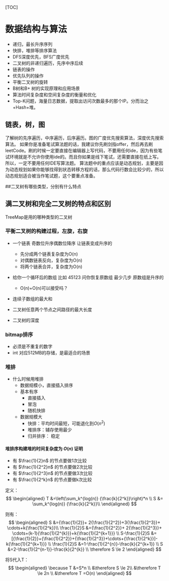 [TOC]



# 数据结构与算法

+ 递归，最长升序序列
+ 快排，堆排等排序算法
+ DFS深度优先，BFS广度优先
+ 二叉树的非递归遍历，先序中序后续
+ 链表的操作
+ 优先队列的操作
+ 平衡二叉树的旋转
+ B树和B+ 树的实现原理和应用场景
+ 算法时间复杂度和空间复杂度的衡量和优化
+ Top-K问题，海量日志数据，提取出访问次数最多的那个IP。分而治之+Hash+堆。




## 链表，树，图
了解树的先序遍历，中序遍历，后序遍历。图的广度优先搜索算法，深度优先搜索算法。
如果你是准备笔试算法题的话，我建议你先刷剑指offer，然后再去刷leetCode。刷的时候一定要直接在编辑器上写代码，不要用任何ide，因为有些笔试环境就是不允许你使用ide的。而且你如果是线下笔试，还需要直接在纸上写。所以，一定不要用任何IDE写算法题。
算法题中的重点应该是动态规划，主要是因为动态规划如果你能够找得到状态转移方程的话，那么代码行数会比较少的，所以动态规划适合被当作笔试题，这个要重点准备。


##二叉树有哪些类型，分别有什么特点
## 满二叉树和完全二叉树的特点和区别


TreeMap是用的哪种类型的二叉树


### 平衡二叉树的构建过程，左旋，右旋

- 一个链表 奇数位升序偶数位降序 让链表变成升序的
	+ 先分成两个链表复杂度为O(n)
	+ 对偶数链表反向，复杂度为O(n)
	+ 将两个链表合并，复杂度为O(n)


- 给你一个循环后的数组 比如 45123 问你恢复原数组 最少几步 原数组是升序的

	+ O(n)+O(n)可以接受吗？



- 连续子数组的最大和
- 二叉树任意两个节点之间路径的最大长度
- 二叉树的深度



### bitmap排序



+ 必须是不重复的数字
+ int 对应512MB的存储，是最适合的场景





### 堆排

+ 什么时候用堆排
	+ 数据规模小，直接插入排序
	+ 基本有序
		+ 直接插入
		+ 冒泡
		+ 随机快排
	+ 数据规模大
		+ 快排：平均时间最短，可能退化到$O(n^2)$
		+ 堆排序：辅存使用最少
		+ 归并排序： 稳定



#### 堆排序构建堆的时间复杂度为 $O(n)$ 证明 


+ 有 $\frac{1}{2}n$ 的节点要做1次比较
+ 有 $\frac{1}{2^2}n$ 的节点要做2次比较
+ 有 $\frac{1}{2^3}n$ 的节点要做3次比较
+ 有 $\frac{1}{2^k}n$ 的节点要做k次比较


定义：
$$
	\begin{aligned}
		T &=\left(\sum_k^{log(n)} {\frac{k}{2^k}}\right)*n \\
		S &=  \sum_k^{log(n)} {\frac{k}{2^k}}\\
	\end{aligned}
$$


则有：
$$
	\begin{aligned}
		S &={\frac{1}{2}}+ 2{\frac{1}{2^2}}+3{\frac{1}{2^3}}+ \cdots+k{\frac{1}{2^k}}\\
		\frac{1}{2}S &={\frac{1}{2^2}}+ 2{\frac{1}{2^3}}+ \cdots+(k-1){\frac{1}{2^{k}}}+k{\frac{1}{2^{k+1}}}	\\
		S-\frac{1}{2}S &=[{\frac{1}{2}}+{\frac{1}{2^2}}+{\frac{1}{2^3}}+\cdots+{\frac{1}{2^k}}]-k{\frac{1}{2^{k+1}}}	\\
		\frac{1}{2}S &=1-\frac{1}{2^{n}}-\frac{k}{2^{k+1}}	\\
		S &=2-\frac{1}{2^{n-1}}-\frac{k}{2^{k}}	\\
	\therefore S \le 2
	\end{aligned}
$$

将S代入T：
$$
	\begin{aligned}
	\because 	T &=S*n  \\
	&\therefore	S \le 2\\
	&\therefore	T \le 2n \\
	&\therefore T =O(n)
	\end{aligned}
$$